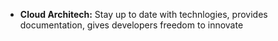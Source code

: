 * **Cloud Architech:** Stay up to date with technlogies, provides documentation, gives developers freedom to innovate